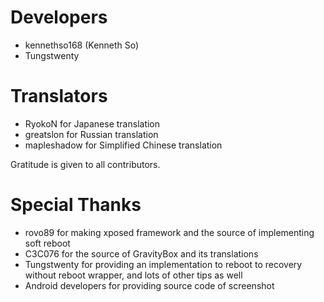 Developers
==========
- kennethso168 (Kenneth So)
- Tungstwenty

Translators
===========

- RyokoN for Japanese translation
- greatslon for Russian translation
- mapleshadow for Simplified Chinese translation

Gratitude is given to all contributors.

Special Thanks
==============
- rovo89 for making xposed framework and the source of implementing soft reboot
- C3C076 for the source of GravityBox and its translations
- Tungstwenty for providing an implementation to reboot to recovery without reboot wrapper, and lots of other tips as well
- Android developers for providing source code of screenshot
